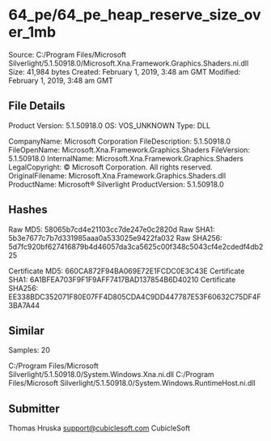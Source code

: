 64_pe/64_pe_heap_reserve_size_over_1mb
======================================

Source:  C:/Program Files/Microsoft Silverlight/5.1.50918.0/Microsoft.Xna.Framework.Graphics.Shaders.ni.dll
Size:  41,984 bytes
Created:  February 1, 2019, 3:48 am GMT
Modified:  February 1, 2019, 3:48 am GMT

File Details
------------

Product Version:  5.1.50918.0
OS:  VOS_UNKNOWN
Type:  DLL

CompanyName:   Microsoft Corporation
FileDescription:  5.1.50918.0
FileOpenName:  Microsoft.Xna.Framework.Graphics.Shaders
FileVersion:  5.1.50918.0
InternalName:  Microsoft.Xna.Framework.Graphics.Shaders
LegalCopyright:  © Microsoft Corporation.  All rights reserved.
OriginalFilename:  Microsoft.Xna.Framework.Graphics.Shaders.dll
ProductName:  Microsoft® Silverlight
ProductVersion:  5.1.50918.0

Hashes
------

Raw MD5:  58065b7cd4e21103cc7de247e0c2820d
Raw SHA1:  5b3e7677c7b7d331985aaa0a533025e9422fa032
Raw SHA256:  5d7fc920bf627416879b4d46057da3ca5625c00f348c5043cf4e2cdedf4db225

Certificate MD5:  660CA872F94BA069E72E1FCDC0E3C43E
Certificate SHA1:  6A1BFEA703F9F1F9AFF7417BAD137854B6D40210
Certificate SHA256:  EE338BDC352071F80E07FF4D805CDA4C9DD447787E53F60632C75DF4F3BA7A44

Similar
-------

Samples:  20

C:/Program Files/Microsoft Silverlight/5.1.50918.0/System.Windows.Xna.ni.dll
C:/Program Files/Microsoft Silverlight/5.1.50918.0/System.Windows.RuntimeHost.ni.dll

Submitter
---------

Thomas Hruska
support@cubiclesoft.com
CubicleSoft
